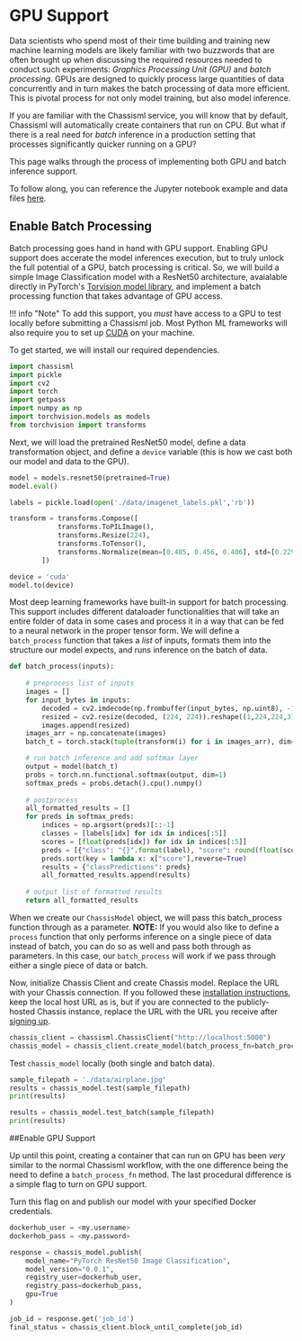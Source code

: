# GPU Support

Data scientists who spend most of their time building and training new machine learning models are likely familiar with two buzzwords that are often brought up when discussing the required resources needed to conduct such experiments: *Graphics Processing Unit (GPU)* and *batch processing*. GPUs are designed to quickly process large quantities of data concurrently and in turn makes the batch processing of data more efficient. This is pivotal process for not only model training, but also model inference.

If you are familiar with the Chassisml service, you will know that by default, Chassisml will automatically create containers that run on CPU. But what if there is a real need for *batch* inference in a production setting that processes significantly quicker running on a GPU? 

This page walks through the process of implementing both GPU and batch inference support.

To follow along, you can reference the Jupyter notebook example and data files [here](https://github.com/modzy/chassis/blob/main/chassisml-sdk/examples/pytorch/pytorch_resnet50_image_classification_batch_gpu.ipynb).

## Enable Batch Processing

Batch processing goes hand in hand with GPU support. Enabling GPU support does accerate the model inferences execution, but to truly unlock the full potential of a GPU, batch processing is critical. So, we will build a simple Image Classification model with a ResNet50 architecture, avaialable directly in PyTorch's [Torvision model library](https://pytorch.org/vision/stable/models.html), and implement a batch processing function that takes advantage of GPU access.

!!! info "Note"
    To add this support, you *must* have access to a GPU to test locally before submitting a Chassisml job. Most Python ML frameworks will also require you to set up [CUDA](https://developer.nvidia.com/cuda-toolkit) on your machine.  

To get started, we will install our required dependencies.

```python
import chassisml
import pickle
import cv2
import torch
import getpass
import numpy as np
import torchvision.models as models
from torchvision import transforms
```

Next, we will load the pretrained ResNet50 model, define a data transformation object, and define a `device` variable (this is how we cast both our model and data to the GPU).

```python
model = models.resnet50(pretrained=True)
model.eval()

labels = pickle.load(open('./data/imagenet_labels.pkl','rb'))

transform = transforms.Compose([
            transforms.ToPILImage(),
            transforms.Resize(224),
            transforms.ToTensor(),
            transforms.Normalize(mean=[0.485, 0.456, 0.406], std=[0.229, 0.224, 0.225])
        ])        

device = 'cuda'
model.to(device)
```

Most deep learning frameworks have built-in support for batch processing. This support includes different dataloader functionalities that will take an entire folder of data in some cases and process it in a way that can be fed to a neural network in the proper tensor form. We will define a `batch_process` function that takes a *list* of inputs, formats them into the structure our model expects, and runs inference on the batch of data.

```python
def batch_process(inputs):
    
    # preprocess list of inputs
    images = []
    for input_bytes in inputs:
        decoded = cv2.imdecode(np.frombuffer(input_bytes, np.uint8), -1)
        resized = cv2.resize(decoded, (224, 224)).reshape((1,224,224,3))
        images.append(resized)
    images_arr = np.concatenate(images)
    batch_t = torch.stack(tuple(transform(i) for i in images_arr), dim=0).to(device)

    # run batch inference and add softmax layer
    output = model(batch_t)
    probs = torch.nn.functional.softmax(output, dim=1)
    softmax_preds = probs.detach().cpu().numpy()
    
    # postprocess
    all_formatted_results = []
    for preds in softmax_preds: 
        indices = np.argsort(preds)[::-1]
        classes = [labels[idx] for idx in indices[:5]]
        scores = [float(preds[idx]) for idx in indices[:5]]
        preds = [{"class": "{}".format(label), "score": round(float(score),3)} for label, score in zip(classes, scores)]
        preds.sort(key = lambda x: x["score"],reverse=True)
        results = {"classPredictions": preds}
        all_formatted_results.append(results)
    
    # output list of formatted results
    return all_formatted_results
```

When we create our `ChassisModel` object, we will pass this batch_process function through as a parameter. **NOTE:** If you would also like to define a `process` function that only performs inference on a single piece of data instead of batch, you can do so as well and pass both through as parameters. In this case, our `batch_process` will work if we pass through either a single piece of data or batch.

Now, initialize Chassis Client and create Chassis model. Replace the URL with your Chassis connection. If you followed these [installation instructions](https://chassis.ml/tutorials/devops-deploy/), keep the local host URL as is, but if you are connected to the publicly-hosted Chassis instance, replace the URL with the URL you receive after [signing up](https://modzy.com/chassis-ml-sign-up/).

```python
chassis_client = chassisml.ChassisClient("http://localhost:5000")
chassis_model = chassis_client.create_model(batch_process_fn=batch_process,batch_size=4)
```

Test `chassis_model` locally (both single and batch data).

```python
sample_filepath = './data/airplane.jpg'
results = chassis_model.test(sample_filepath)
print(results)

results = chassis_model.test_batch(sample_filepath)
print(results)
```

##Enable GPU Support

Up until this point, creating a container that can run on GPU has been *very* similar to the normal Chassisml workflow, with the one difference being the need to define a `batch_process_fn` method. The last procedural difference is a simple flag to turn on GPU support.

Turn this flag on and publish our model with your specified Docker credentials.


```python
dockerhub_user = <my.username>
dockerhob_pass = <my.password>

response = chassis_model.publish(
    model_name="PyTorch ResNet50 Image Classification",
    model_version="0.0.1",
    registry_user=dockerhub_user,
    registry_pass=dockerhub_pass,
    gpu=True
)

job_id = response.get('job_id')
final_status = chassis_client.block_until_complete(job_id)
```

